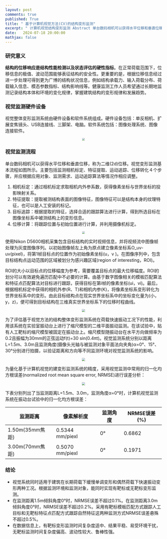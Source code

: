 ```yaml
---
layout: post
comments: true
published: True
title: " 基于计算机视觉方法(CV)的结构变形监测"
excerpt: " 计算机视觉结构变形监测 Abstract 单台数码相机可以获得水平位移和垂直位移，称为二维(2d)位移。结构的位移响应是结构性能检测以及状态评估的硬性指标。在正常荷载范围下，位移信息的极值、波动范围能够表征结构的安全性。 本文利用视觉整体变形监测系统（由硬件设备和软件系统组成）评估了基于视觉方法的建筑整体变形监测系统在偶然荷载快速振动工况下的性能。并且采用视归一化均方根误差(normalized root mean square error, NRMSE)进行误差分析。"
date:   2024-07-18 20:00:00
mathjax: false
---
```


### 研究意义
**结构的位移响应是结构性能检测以及状态评估的硬性指标**。在正常荷载范围下，位移信息的极值、波动范围能够表征结构的安全性。更重要的是，根据位移信息经过进一步处理可得到更为广博的结构状况信息，例如结构承载力、输入荷载分布、荷载输入信息、模态参数指标、结构影响线等。健康监测工作人员希望通过长期地监测记录结构本体和环境的变化规律，掌握建筑结构的变形规律和发展趋势。

### 视觉监测硬件设备
视觉整体变形监测系统由硬件设备和软件系统组成。硬件设备包括：单反相机、扩展变焦镜头、USB连接线、三脚架、电脑。软件系统包括：图像处理系统、图像连接软件。
<p style="text-align: center;">
<img src="https://wdj-data-1328038871.cos.ap-nanjing.myqcloud.com/blog_data%2F%E8%A7%86%E8%A7%89%E5%8F%98%E5%BD%A2%E7%9B%91%E6%B5%8B%2F1721228301676.jpg"  style="zoom:50%" />
</p>

### 视觉监测流程
单台数码相机可以获得水平位移和垂直位移，称为二维(2d)位移。视觉变形监测基本流程如图所示。主要包括监测相机标定、特征提取、运动追踪、位移转化４个步骤，并应根据应用对象、监测需求、运动追踪算法等情况作相应调整。
1. 相机标定：通过相机标定求取相机内外参系数，获得像素坐标与世界坐标的投影映射关系。
2. 特征提取：提取被测结构表面的图像特征，图像特征可以是结构本身的纹理特征，也可以是人工安装的标记。
3. 目标追踪：根据提取的特征，选择合适的跟踪算法进行计算，得到所选目标在图像坐标系中被测结构上的变形信息。
4. 位移计算：将跟踪位置与初始位置进行计算，并利用摄像机标定。
<p style="text-align: center;">
<img src="https://wdj-data-1328038871.cos.ap-nanjing.myqcloud.com/blog_data%2F%E8%A7%86%E8%A7%89%E5%8F%98%E5%BD%A2%E7%9B%91%E6%B5%8B%2F1721303952748.jpg"  style="zoom:50%" />
</p>
使用Nikon D5600相机采集包含目标结构的实时视频信息，并将视频流中图像帧处理为灰度图像序列。以初始图像帧左上角为原点建立像素坐标系O_uv-uv(pixel)，将第1帧目标点的位置作为初始像素坐标(u，v )。在图像序列中，包含目标结构点运动范围的区域被划分为感兴趣区域(region of interesting，ROI)。

ROI的大小以目标点的位移幅度为参考，需要覆盖目标点的最大位移幅度。ROI的划分可以有效避免遍历匹配中不必要的计算。由基于数字图像相关的模板匹配算法和特征点匹配算法对目标进行跟踪，获得目标在第i帧的像素坐标(ui，vi)。最后，根据相机标定中获得的相机外参(R、T)和相机内参(K)，将像素坐标系变形转化为世界坐标系中的变形。由此目标结构点在现实世界坐标系中的坐标变化量为(小，y，z)，便可得到目标结构在三维真实世界坐标系下的位移时程曲线。
<p style="text-align: center;">
<img src="https://wdj-data-1328038871.cos.ap-nanjing.myqcloud.com/blog_data%2F%E8%A7%86%E8%A7%89%E5%8F%98%E5%BD%A2%E7%9B%91%E6%B5%8B%2F1721304101200.jpg"  style="zoom:60%" />
</p>
为了评估基于视觉方法的结构整体变形监测系统在荷载快速振动工况下的性能，利用该系统在实验室振动台上进行了缩尺模型的二维平面振动监测。在该试验中，贴有人工靶标的缩尺模型被固定在振动台上。缩尺模型随振动台在水平方向做频率为0.2且振幅为30mm的正弦运动f(t)=30 sin⁡(0.4πt)。视觉监测系统分别以距离L=1.5m、3.0m且监测角度(摄像头光轴与被监测对象平面法向夹角)α=0°、15°、30°分别进行拍摄，以验证距离和方向等不同监测环境对视觉监测系统的影响。
<p style="text-align: center;">
<img src="https://wdj-data-1328038871.cos.ap-nanjing.myqcloud.com/blog_data%2F%E8%A3%82%E7%BC%9D%E7%9B%91%E6%B5%8B%2Fda03888245a344253f881a581b2e3e60.png"  style="zoom:60%" />
</p>

为量化基于计算机视觉的建变形监测系统的精度，采用视觉监测中常用的归一化均方根误差(normalized root mean square error, NRMSE)进行误差分析：

<p style="text-align: center;">
<img src="https://wdj-data-1328038871.cos.ap-nanjing.myqcloud.com/blog_data%2F%E8%A7%86%E8%A7%89%E5%8F%98%E5%BD%A2%E7%9B%91%E6%B5%8B%2F1721304146615.jpg"  style="zoom:60%" />
</p>

下表分别列出了当监测距离L=1.5m、3.0m，监测角度α=0°时，计算机视觉监测系统在振动台试验中的归一化均方根误差：

|监测距离 | 像素解析度 |监测角度 | NRMSE误差(%)|
|-------------|--------------|-------|-------|
|1.50m(35mm焦距) | 0.5344 mm/piexl |0°| 0.6862 |
|3.00m(70mm焦距) | 0.5070 mm/piexl |0°| 0.1971 |

### 结论
- 视觉系统同时适用于建筑在长期荷载下缓慢单调变形和偶然荷载下快速振动变形两种工况。根据监测环境和监测对象，能同时实现有靶标或无靶标变形监测。
-  在监测距离1.5m倾斜角度0°时，NRMSE误差不超过0.1%。在监测距离3.0m倾斜角度0°时，NRMSE误差不超过0.2%。采用有靶标模板匹配方式跟踪人工目标和无靶标特征点匹配方式跟踪自然特征这两种监测方式NRMSE误差悬殊不超过0.5%。
-  在数据信息上，有靶标变形监测时间复杂度适中、结果平稳、易受环境干扰，无靶标监测时间复杂度偏高、波动性较大、鲁棒性强。
